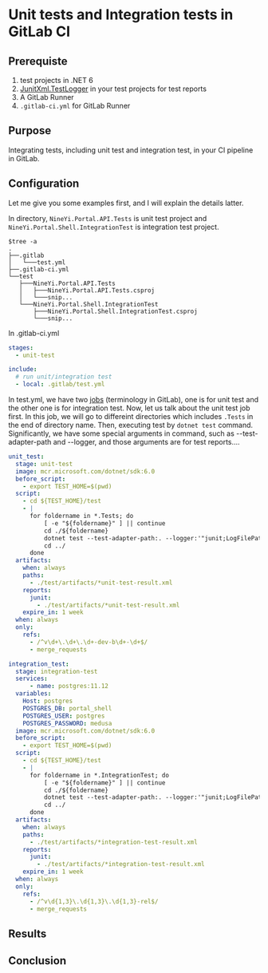 # Unit tests and Integration tests in GitLab CI

## Prerequiste

1. test projects in .NET 6
2. [JunitXml.TestLogger](https://www.nuget.org/packages/JunitXml.TestLogger) in your test projects for test reports
3. A GitLab Runner
4. `.gitlab-ci.yml` for GitLab Runner

## Purpose

Integrating tests, including unit test and integration test, in your CI pipeline in GitLab.

## Configuration

Let me give you some examples first, and I will explain the details latter.

In directory, `NineYi.Portal.API.Tests` is unit test project and `NineYi.Portal.Shell.IntegrationTest` is integration test project.

```plain
$tree -a
.
├──.gitlab
│   └───test.yml
├──.gitlab-ci.yml
└──test
   ├───NineYi.Portal.API.Tests
   │   ├───NineYi.Portal.API.Tests.csproj
   │   └───snip...
   └───NineYi.Portal.Shell.IntegrationTest
       ├───NineYi.Portal.Shell.IntegrationTest.csproj
       └───snip...
```

In .gitlab-ci.yml

```yaml
stages:
  - unit-test

include:
  # run unit/integration test
  - local: .gitlab/test.yml
```

In test.yml, we have two [jobs](https://docs.gitlab.com/ee/ci/jobs/) (terminology in GitLab), one is for unit test and the other one is for integration test.
Now, let us talk about the unit test job first.
In this job, we will go to differeint directories which includes `.Tests` in the end of directory name.
Then, executing test by `dotnet test` command.
Significantly, we have some special arguments in command, such as --test-adapter-path and --logger, and those arguments are for test reports....

<!-- TODO: -->

```yml
unit_test:
  stage: unit-test
  image: mcr.microsoft.com/dotnet/sdk:6.0 
  before_script: 
    - export TEST_HOME=$(pwd)
  script:
    - cd ${TEST_HOME}/test
    - |
      for foldername in *.Tests; do
          [ -e "${foldername}" ] || continue
          cd ./${foldername}
          dotnet test --test-adapter-path:. --logger:'"junit;LogFilePath=..\artifacts\'${foldername}'-unit-test-result.xml;MethodFormat=Class;FailureBodyFormat=Verbose"'
          cd ../
      done
  artifacts:
    when: always
    paths: 
      - ./test/artifacts/*unit-test-result.xml
    reports:
      junit: 
        - ./test/artifacts/*unit-test-result.xml
    expire_in: 1 week
  when: always
  only:
    refs:
      - /^v\d+\.\d+\.\d+-dev-b\d+-\d+$/
      - merge_requests

integration_test:
  stage: integration-test
  services:
      - name: postgres:11.12
  variables:
    Host: postgres
    POSTGRES_DB: portal_shell
    POSTGRES_USER: postgres
    POSTGRES_PASSWORD: medusa
  image: mcr.microsoft.com/dotnet/sdk:6.0 
  before_script: 
    - export TEST_HOME=$(pwd)
  script:
    - cd ${TEST_HOME}/test
    - |
      for foldername in *.IntegrationTest; do
          [ -e "${foldername}" ] || continue
          cd ./${foldername}
          dotnet test --test-adapter-path:. --logger:'"junit;LogFilePath=..\artifacts\'${foldername}'-integration-test-result.xml;MethodFormat=Class;FailureBodyFormat=Verbose"'
          cd ../
      done
  artifacts:
    when: always
    paths: 
      - ./test/artifacts/*integration-test-result.xml
    reports:
      junit: 
        - ./test/artifacts/*integration-test-result.xml
    expire_in: 1 week
  when: always
  only:
    refs:
      - /^v\d{1,3}\.\d{1,3}\.\d{1,3}-rel$/
      - merge_requests
```

## Results

## Conclusion
